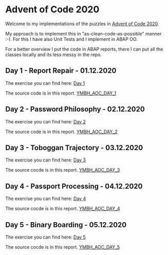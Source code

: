 # Advent of Code 2020

Welcome to my implementations of the puzzles in [Advent of Code 2020](https://adventofcode.com/2020).

My approach is to implement this in "as-clean-code-as-possible" manner :-). For this I have also Unit Tests and I implement in ABAP OO.

For a better overview I put the code in ABAP reports, there I can put all the classes locally and its less messy in the repo.

## Day 1 - Report Repair - 01.12.2020

The exercise you can find here:
[Day 1](https://adventofcode.com/2020/day/1)

The source code is in this report.
[YMBH_AOC_DAY_1](/src/ymbh_aoc_day1.prog.abap)
## Day 2 - Password Philosophy - 02.12.2020

The exercise you can find here:
[Day 2](https://adventofcode.com/2020/day/2)

The source code is in this report.
[YMBH_AOC_DAY_2](/src/ymbh_aoc_day2.prog.abap)

## Day 3 - Toboggan Trajectory - 03.12.2020

The exercise you can find here:
[Day 3](https://adventofcode.com/2020/day/3)

The source cocde is in this report.
[YMBH_AOC_DAY_3](/src/ymbh_aoc_day3.prog.abap)

## Day 4 - Passport Processing - 04.12.2020

The exercise you can find here:
[Day 4](https://adventofcode.com/2020/day/4)

The source cocde is in this report.
[YMBH_AOC_DAY_4](/src/ymbh_aoc_day4.prog.abap)

## Day 5 - Binary Boarding - 05.12.2020

The exercise you can find here:
[Day 5](https://adventofcode.com/2020/day/5)

The source cocde is in this report.
[YMBH_AOC_DAY_5](/src/ymbh_aoc_day5.prog.abap)